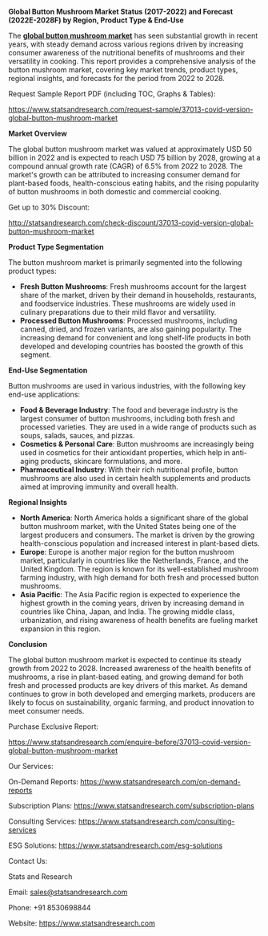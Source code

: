﻿**Global Button Mushroom Market Status (2017-2022) and Forecast (2022E-2028F) by Region, Product Type & End-Use**

The [**global button mushroom market**](https://www.statsandresearch.com/report/37013-covid-version-global-button-mushroom-market) has seen substantial growth in recent years, with steady demand across various regions driven by increasing consumer awareness of the nutritional benefits of mushrooms and their versatility in cooking. This report provides a comprehensive analysis of the button mushroom market, covering key market trends, product types, regional insights, and forecasts for the period from 2022 to 2028.

Request Sample Report PDF (including TOC, Graphs & Tables):

<https://www.statsandresearch.com/request-sample/37013-covid-version-global-button-mushroom-market>

**Market Overview**

The global button mushroom market was valued at approximately USD 50 billion in 2022 and is expected to reach USD 75 billion by 2028, growing at a compound annual growth rate (CAGR) of 6.5% from 2022 to 2028. The market's growth can be attributed to increasing consumer demand for plant-based foods, health-conscious eating habits, and the rising popularity of button mushrooms in both domestic and commercial cooking.

Get up to 30% Discount:

<http://statsandresearch.com/check-discount/37013-covid-version-global-button-mushroom-market>

**Product Type Segmentation**

The button mushroom market is primarily segmented into the following product types:

- **Fresh Button Mushrooms**: Fresh mushrooms account for the largest share of the market, driven by their demand in households, restaurants, and foodservice industries. These mushrooms are widely used in culinary preparations due to their mild flavor and versatility.
- **Processed Button Mushrooms**: Processed mushrooms, including canned, dried, and frozen variants, are also gaining popularity. The increasing demand for convenient and long shelf-life products in both developed and developing countries has boosted the growth of this segment.

**End-Use Segmentation**

Button mushrooms are used in various industries, with the following key end-use applications:

- **Food & Beverage Industry**: The food and beverage industry is the largest consumer of button mushrooms, including both fresh and processed varieties. They are used in a wide range of products such as soups, salads, sauces, and pizzas.
- **Cosmetics & Personal Care**: Button mushrooms are increasingly being used in cosmetics for their antioxidant properties, which help in anti-aging products, skincare formulations, and more.
- **Pharmaceutical Industry**: With their rich nutritional profile, button mushrooms are also used in certain health supplements and products aimed at improving immunity and overall health.

**Regional Insights**

- **North America**: North America holds a significant share of the global button mushroom market, with the United States being one of the largest producers and consumers. The market is driven by the growing health-conscious population and increased interest in plant-based diets.
- **Europe**: Europe is another major region for the button mushroom market, particularly in countries like the Netherlands, France, and the United Kingdom. The region is known for its well-established mushroom farming industry, with high demand for both fresh and processed button mushrooms.
- **Asia Pacific**: The Asia Pacific region is expected to experience the highest growth in the coming years, driven by increasing demand in countries like China, Japan, and India. The growing middle class, urbanization, and rising awareness of health benefits are fueling market expansion in this region.

**Conclusion**

The global button mushroom market is expected to continue its steady growth from 2022 to 2028. Increased awareness of the health benefits of mushrooms, a rise in plant-based eating, and growing demand for both fresh and processed products are key drivers of this market. As demand continues to grow in both developed and emerging markets, producers are likely to focus on sustainability, organic farming, and product innovation to meet consumer needs.

Purchase Exclusive Report:

<https://www.statsandresearch.com/enquire-before/37013-covid-version-global-button-mushroom-market>



Our Services:

On-Demand Reports: <https://www.statsandresearch.com/on-demand-reports>

Subscription Plans: <https://www.statsandresearch.com/subscription-plans>

Consulting Services: <https://www.statsandresearch.com/consulting-services>

ESG Solutions: <https://www.statsandresearch.com/esg-solutions>

Contact Us:

Stats and Research

Email: <sales@statsandresearch.com>

Phone: +91 8530698844

Website: <https://www.statsandresearch.com>




